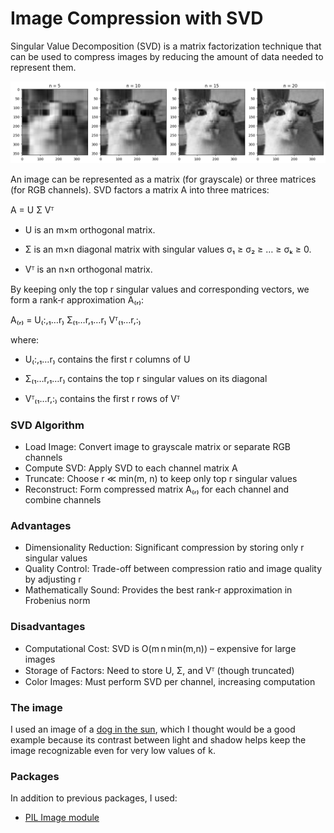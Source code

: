 # Image Compression with SVD

Singular Value Decomposition (SVD) is a matrix factorization technique that can be used to compress images by reducing the amount of data needed to represent them.

![svd_compression.png](svd_compression.png)

An image can be represented as a matrix (for grayscale) or three matrices (for RGB channels). SVD factors a matrix A into three matrices:

A = U Σ Vᵀ

- U is an m×m orthogonal matrix.

- Σ is an m×n diagonal matrix with singular values σ₁ ≥ σ₂ ≥ … ≥ σₖ ≥ 0.

- Vᵀ is an n×n orthogonal matrix.

By keeping only the top r singular values and corresponding vectors, we form a rank‑r approximation A₍ᵣ₎:

A₍ᵣ₎ = U₍:,₁…r₎ Σ₍₁…r,₁…r₎ Vᵀ₍₁…r,:₎

where:

- U₍:,₁…r₎ contains the first r columns of U

- Σ₍₁…r,₁…r₎ contains the top r singular values on its diagonal

- Vᵀ₍₁…r,:₎ contains the first r rows of Vᵀ

### SVD Algorithm
- Load Image: Convert image to grayscale matrix or separate RGB channels
- Compute SVD: Apply SVD to each channel matrix A
- Truncate: Choose r ≪ min(m, n) to keep only top r singular values
- Reconstruct: Form compressed matrix A₍ᵣ₎ for each channel and combine channels

### Advantages
- Dimensionality Reduction: Significant compression by storing only r singular values
- Quality Control: Trade-off between compression ratio and image quality by adjusting r
- Mathematically Sound: Provides the best rank‑r approximation in Frobenius norm

### Disadvantages
- Computational Cost: SVD is O(m n min(m,n)) – expensive for large images
- Storage of Factors: Need to store U, Σ, and Vᵀ (though truncated)
- Color Images: Must perform SVD per channel, increasing computation

### The image

I used an image of a [dog in the sun](https://knowyourmeme.com/editorials/guides/what-is-the-cooked-dog-meme-the-dog-closing-eyes-in-sunset-reaction-image-and-its-memes-on-tiktok-explained), which I thought would be a good example because its contrast between light and shadow helps keep the image recognizable even for very low values of k.

### Packages

In addition to previous packages, I used:
 
- [PIL Image module](https://pillow.readthedocs.io/en/latest/reference/Image.html)



